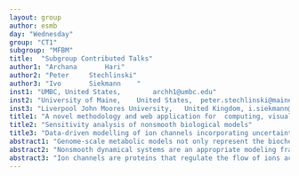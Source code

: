 ```yaml
---
layout: group
author: esmb
day: "Wednesday"
group: "CT1"
subgroup: "MFBM"
title:  "Subgroup Contributed Talks"
author1: "Archana		Hari"
author2: "Peter		Stechlinski"
author3: "Ivo		Siekmann	"
inst1: "UMBC, United States,		archh1@umbc.edu"
inst2: "University of Maine,	United States,	peter.stechlinski@maine.edu"
inst3: "Liverpool John Moores University,	United Kingdom,	i.siekmann@ljmu.ac.uk"
title1: "A novel methodology and web application for  computing, visualizing and analyzing genome-scale metabolic flux networks"
title2: "Sensitivity analysis of nonsmooth biological models"
title3: "Data-driven modelling of ion channels incorporating uncertainty using hierarchical Markov models"
abstract1: "Genome-scale metabolic models not only represent the biochemical circuits within cells but can also be used to simulate and analyze cellular phenotypes. However, there is a lack of methodologies and user-friendly tools to visualize the complex reaction graphs within these genome-scale metabolic models and simulate their flux behaviors. For this, we have developed a novel methodology and implemented it in a freely-available web application called Fluxer ( https://fluxer.umbc.edu ) that streamlines the simulation and visualization of genome-scale metabolic flux networks with an easy-to-use interface. The application can take as input any metabolic model encoded with the Systems Biology Markup Language format, automatically perform Flux Balance Analysis using linear programming and apply different methods to compute flux graphs. The flux networks can be visualized as spanning trees and complete graphs with different layouts. The interactive graphs can be used to study major pathways contributing to any metabolic reaction or biosynthesis of any metabolite as well as to simulate reaction knockouts. In addition, Fluxer can compute the k-shortest paths between two reaction or metabolites within the model. Nodes can display detailed metabolic and reaction information, including molecular weights, reaction fluxes, and molecular structures. Over 80 whole-genome metabolic reconstructions are readily available for visualization and analysis. The proposed methodology enables efficient analysis and visualization of genome-scale metabolic models towards the discovery of key metabolic pathways." 
abstract2: "Nonsmooth dynamical systems are an appropriate modeling framework for a variety of problems in mathematical biology, ranging from glucose-insulin kinetics to rioting activity. The presence of nonsmoothness in these models arises from switching phenomena, such as a biochemical threshold signaling sudden insulin release, or a bandwagon effect in rioting behavior corresponding to an outburst of social activity. Nonsmooth modeling frameworks now possess a sensitivity theory that is relevant for nonsmooth ODEs, nonsmooth differential-algebraic equations, optimization-constrained ODEs, and complementarity systems, among others. In this talk, the nonsmooth sensitivity theory is presented, including the generalized derivatives theory upon which it is built. The theory yields an auxiliary, nonsmooth system whose unique solution characterizes (local) sensitivity information. The theory is highlighted using examples from mathematical biology, with numerical implementations that give nonsmooth sensitivity indices. The results can be used to help inform policy decisions (e.g., in rioting) or for design purposes (e.g., in the intravenous glucose tolerance test for type 2 diabetes) by uncovering the mechanisms driving the dynamics."
abstract3: "Ion channels are proteins that regulate the flow of ions across the cell membrane. Patch clamp recordings enable us to watch a single ion channel in action by detecting the electrical current flowing through the channel over time. At first glance we only see that the channel opens and closes stochastically but often a closer look reveals that it also alternates between two or more levels of activity – highly active modes where the channel opens and closes frequently, nearly inactive modes in which the channel is mostly closed, as well as intermediate levels of activity. The striking differences in the dynamics the channel exhibits in the different modes suggest that each mode is associated with a distinct three-dimensional configuration (conformation) of the channel protein. Applying statistical change point analysis to a large single channel data set collected from the inositol-triphosphate receptor (IP3R) highlights the importance of this observation: We find that the dynamics of the IP3R is entirely regulated by switching between two modes. In order to build a mathematical model that takes this into account we develop a novel model, the hierarchical Markov model, which enables us to separate modelling the slower dynamics of mode switching from the faster dynamics of opening and closing characteristic of each mode. We will illustrate this approach by fitting a hierarchical Markov model to type 1 and type 2 IP3R data for a wide range of concentrations of IP3R, Ca2+ and ATP. In contrast to most other ion channel models currently available we account for uncertainty by calculating probability distributions for the parameters of our model following a Bayesian Markov chain Monte Carlo (MCMC) approach."
---
```




